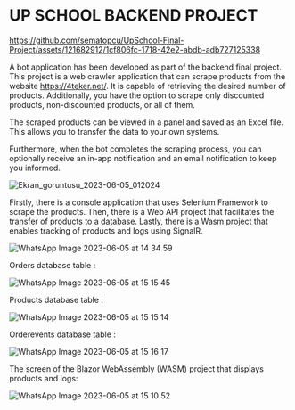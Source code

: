 <h1> UP SCHOOL BACKEND PROJECT </h1>

https://github.com/sematopcu/UpSchool-Final-Project/assets/121682912/1cf806fc-1718-42e2-abdb-adb727125338

A bot application has been developed as part of the backend final project. This project is a web crawler application that can scrape products from the website https://4teker.net/. It is capable of retrieving the desired number of products. Additionally, you have the option to scrape only discounted products, non-discounted products, or all of them.

The scraped products can be viewed in a panel and saved as an Excel file. This allows you to transfer the data to your own systems.

Furthermore, when the bot completes the scraping process, you can optionally receive an in-app notification and an email notification to keep you informed.

![Ekran_goruntusu_2023-06-05_012024](https://github.com/sematopcu/UpSchool-Final-Project/assets/121682912/e007aa57-9715-4bdc-b37e-88f1c95ba773)

 Firstly, there is a console application that uses Selenium Framework to scrape the products. Then, there is a Web API project that facilitates the transfer of products to a database. Lastly, there is a Wasm project that enables tracking of products and logs using SignalR.


![WhatsApp Image 2023-06-05 at 14 34 59](https://github.com/sematopcu/UpSchool-Final-Project/assets/121682912/a6c8c6a7-c9db-4421-bdcf-f575aa07c761)

Orders database table :

![WhatsApp Image 2023-06-05 at 15 15 45](https://github.com/sematopcu/UpSchool-Final-Project/assets/121682912/9ca8c81f-723d-4303-940d-6d489e5430ce)


Products database table :

![WhatsApp Image 2023-06-05 at 15 15 14](https://github.com/sematopcu/UpSchool-Final-Project/assets/121682912/8779d833-fe7a-4b37-9ecc-d7454759f288)


Orderevents database table :

![WhatsApp Image 2023-06-05 at 15 16 17](https://github.com/sematopcu/UpSchool-Final-Project/assets/121682912/c70e4bcf-58f6-43f3-a3f5-9919c4a8cb49)


The screen of the Blazor WebAssembly (WASM) project that displays products and logs:

![WhatsApp Image 2023-06-05 at 15 10 52](https://github.com/sematopcu/UpSchool-Final-Project/assets/121682912/c608508b-2412-4844-9644-19fcd038a679)






